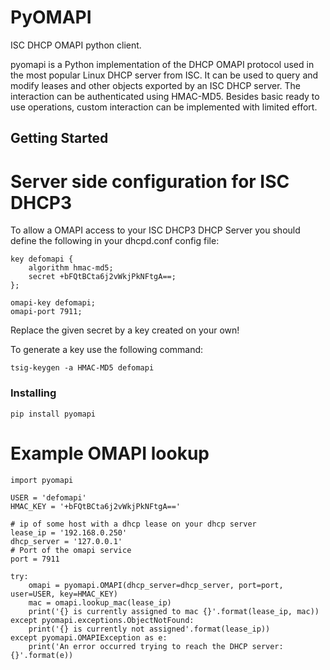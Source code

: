 # PyOMAPI

ISC DHCP OMAPI python client.


pyomapi is a Python implementation of the DHCP OMAPI protocol used in the most popular Linux DHCP server from ISC.
It can be used to query and modify leases and other objects exported by an ISC DHCP server. The interaction can be authenticated using HMAC-MD5.
Besides basic ready to use operations, custom interaction can be implemented with limited effort.

## Getting Started

# Server side configuration for ISC DHCP3

To allow a OMAPI access to your ISC DHCP3 DHCP Server you should define the following in your dhcpd.conf config file:

```
key defomapi {
	algorithm hmac-md5;
	secret +bFQtBCta6j2vWkjPkNFtgA==;
};

omapi-key defomapi;
omapi-port 7911;
```

Replace the given secret by a key created on your own!

To generate a key use the following command:


```
tsig-keygen -a HMAC-MD5 defomapi
```

### Installing

```
pip install pyomapi
```

# Example OMAPI lookup

```
import pyomapi

USER = 'defomapi'
HMAC_KEY = '+bFQtBCta6j2vWkjPkNFtgA=='

# ip of some host with a dhcp lease on your dhcp server
lease_ip = '192.168.0.250'
dhcp_server = '127.0.0.1'
# Port of the omapi service
port = 7911

try:
    omapi = pyomapi.OMAPI(dhcp_server=dhcp_server, port=port, user=USER, key=HMAC_KEY)
    mac = omapi.lookup_mac(lease_ip)
    print('{} is currently assigned to mac {}'.format(lease_ip, mac))
except pyomapi.exceptions.ObjectNotFound:
    print('{} is currently not assigned'.format(lease_ip))
except pyomapi.OMAPIException as e:
    print('An error occurred trying to reach the DHCP server: {}'.format(e))
```
